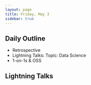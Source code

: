 ```yaml
---
layout: page
title: Friday, May 3
sidebar: true
---
```


## Daily Outline

* Retrospective
* Lightning Talks: Topic: Data Science
* 1-on-1s & OSS

## Lightning Talks